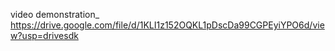  video demonstration_ https://drive.google.com/file/d/1KLI1z152OQKL1pDscDa99CGPEyiYPO6d/view?usp=drivesdk
